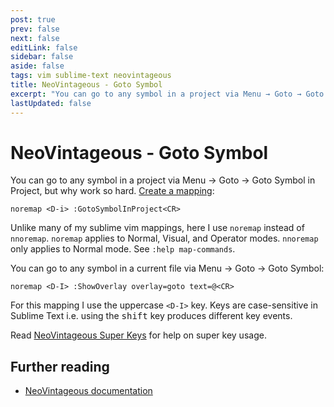 ```yaml
---
post: true
prev: false
next: false
editLink: false
sidebar: false
aside: false
tags: vim sublime-text neovintageous
title: NeoVintageous - Goto Symbol
excerpt: "You can go to any symbol in a project via Menu → Goto → Goto Symbol in Project, but why work so hard."
lastUpdated: false
---
```


# NeoVintageous - Goto Symbol

You can go to any symbol in a project via Menu → Goto → Goto Symbol in Project, but why work so hard. [Create a mapping](/2022/11/21/vimrc-and-neovintageousrc/):

```vim
noremap <D-i> :GotoSymbolInProject<CR>
```

Unlike many of my sublime vim mappings, here I use `noremap` instead of `nnoremap`.  `noremap` applies to Normal, Visual, and Operator modes.  `nnoremap` only applies to Normal mode. See `:help map-commands`.

You can go  to any symbol in a current file via Menu → Goto → Goto Symbol:

```vim
noremap <D-I> :ShowOverlay overlay=goto text=@<CR>
```

For this mapping I use the uppercase `<D-I>` key.  Keys are case-sensitive in Sublime Text i.e. using the <kbd>shift</kbd> key produces different key events.

Read [NeoVintageous Super Keys](/2022/09/22/neovintageous-super-keys/) for help on super key usage.

## Further reading

* [NeoVintageous documentation](https://neovintageous.github.io/)
